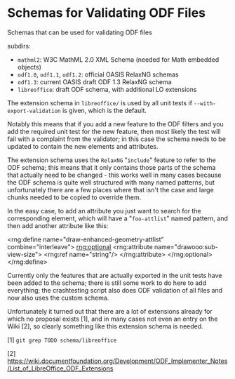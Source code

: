 # Schemas for Validating ODF Files

Schemas that can be used for validating ODF files

subdirs:

- `mathml2`: W3C MathML 2.0 XML Schema (needed for Math embedded objects)
- `odf1.0`, `odf1.1`, `odf1.2`: official OASIS RelaxNG schemas
- `odf1.3`: current OASIS draft ODF 1.3 RelaxNG schema
- `libreoffice`: draft ODF schema, with additional LO extensions

The extension schema in `libreoffice/` is used by all unit tests if
`--with-export-validation` is given, which is the default.

Notably this means that if you add a new feature to the ODF filters and you add
the required unit test for the new feature, then most likely the test will fail
with a complaint from the validator; in this case the schema needs to be
updated to contain the new elements and attributes.

The extension schema uses the `RelaxNG` "`include`" feature to refer to the ODF
schema; this means that it only contains those parts of the schema that
actually need to be changed - this works well in many cases because the ODF
schema is quite well structured with many named patterns, but unfortunately
there are a few places where that isn't the case and large chunks needed to be
copied to override them.

In the easy case, to add an attribute you just want to search for the
corresponding element, which will have a "`foo-attlist`" named pattern, and then
add another attribute like this:

  <rng:define name="draw-enhanced-geometry-attlist" combine="interleave">
    <rng:optional>
      <rng:attribute name="drawooo:sub-view-size">
        <rng:ref name="string"/>
      </rng:attribute>
    </rng:optional>
  </rng:define>

Currently only the features that are actually exported in the unit tests have
been added to the schema; there is still some work to do here to add
everything; the crashtesting script also does ODF validation of all files and
now also uses the custom schema.

Unfortunately it turned out that there are a lot of extensions already for
which no proposal exists [1], and in many cases not even an entry on the Wiki
[2], so clearly something like this extension schema is needed.

[1] `git grep TODO schema/libreoffice`

[2] <https://wiki.documentfoundation.org/Development/ODF_Implementer_Notes/List_of_LibreOffice_ODF_Extensions>
